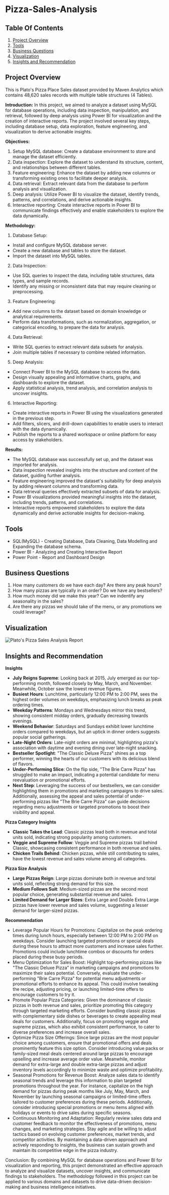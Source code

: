 # Pizza-Sales-Analysis

## Table Of Contents

1. [Project Overview](#project-overview)
2. [Tools](#tools)
3. [Business Questions](#business-questions)
4. [Visualization](#visualization)
5. [Insights and Recommendation](#insights-and-recommendation)


## Project Overview
This is Plato's Pizza Place Sales dataset provided by Maven Analytics which contains 48,620 sales records with multiple table structures (4 Tables).

**Introduction:**
In this project, we aimed to analyze a dataset using MySQL for database operations, including data inspection, manipulation, and retrieval, followed by deep analysis using Power BI for visualization and the creation of interactive reports. The project involved several key steps, including database setup, data exploration, feature engineering, and visualization to derive actionable insights.

**Objectives:**
1. Setup MySQL database: Create a database environment to store and manage the dataset efficiently.
2. Data inspection: Explore the dataset to understand its structure, content, and relationships between different tables.
3. Feature engineering: Enhance the dataset by adding new columns or transforming existing ones to facilitate deeper analysis.
4. Data retrieval: Extract relevant data from the database to perform analysis and visualization.
5. Deep analysis: Utilize Power BI to visualize the dataset, identify trends, patterns, and correlations, and derive actionable insights.
6. Interactive reporting: Create interactive reports in Power BI to communicate findings effectively and enable stakeholders to explore the data dynamically.

**Methodology:**
1. Database Setup:
* Install and configure MySQL database server.
* Create a new database and tables to store the dataset.
* Import the dataset into MySQL tables.

2. Data Inspection:
* Use SQL queries to inspect the data, including table structures, data types, and sample records.
* Identify any missing or inconsistent data that may require cleaning or preprocessing.

3. Feature Engineering:
* Add new columns to the dataset based on domain knowledge or analytical requirements.
* Perform data transformations, such as normalization, aggregation, or categorical encoding, to prepare the data for analysis.

4. Data Retrieval:
* Write SQL queries to extract relevant data subsets for analysis.
* Join multiple tables if necessary to combine related information.

5. Deep Analysis:
* Connect Power BI to the MySQL database to access the data.
* Design visually appealing and informative charts, graphs, and dashboards to explore the dataset.
* Apply statistical analysis, trend analysis, and correlation analysis to uncover insights.

6. Interactive Reporting:
* Create interactive reports in Power BI using the visualizations generated in the previous step.
* Add filters, slicers, and drill-down capabilities to enable users to interact with the data dynamically.
* Publish the reports to a shared workspace or online platform for easy access by stakeholders.

**Results:**
* The MySQL database was successfully set up, and the dataset was imported for analysis.
* Data inspection revealed insights into the structure and content of the dataset, guiding further analysis.
* Feature engineering improved the dataset's suitability for deep analysis by adding relevant columns and transforming data.
* Data retrieval queries effectively extracted subsets of data for analysis.
* Power BI visualizations provided meaningful insights into the dataset, including trends, patterns, and correlations.
* Interactive reports empowered stakeholders to explore the data dynamically and derive actionable insights for decision-making.


## Tools
* SQL(MySQL) - Creating Database, Data Cleaning, Data Modelling and Expanding the database schema.
* Power BI - Analyzing and Creating Interactive Report
* Power Point - Report and Dashboard Design

## Business Questions
1. How many customers do we have each day? Are there any peak hours? 
2. How many pizzas are typically in an order? Do we have any bestsellers?
3. How much money did we make this year? Can we indentify any seasonality in the sales?
4. Are there any pizzas we should take of the menu, or any promotions we could leverage? 

## Visualization
![Plato's Pizza Sales Analysis Report](https://github.com/Zay-Yar-Htay/Pizza-Sales-Analysis/assets/157587547/8d40f53a-e9de-4a73-b723-916a9e22d39b)


## Insights and Recommendation
**Insights**
* **July Reigns Supreme**: Looking back at 2015, July emerged as our top-performing month, followed closely by May, March, and November. Meanwhile, October saw the lowest revenue figures.
* **Busiest Hours**: Lunchtime, particularly 12:00 PM to 2:00 PM, sees the highest order volumes on weekdays, emphasizing lunch breaks as peak ordering times.
* **Weekday Patterns**: Mondays and Wednesdays mirror this trend, showing consistent midday orders, gradually decreasing towards evenings.
* **Weekend Behavior**: Saturdays and Sundays exhibit lower lunchtime orders compared to weekdays, but an uptick in dinner orders suggests popular social gatherings.
* **Late-Night Orders**: Late-night orders are minimal, highlighting pizza's association with daytime and evening dining over late-night snacking.
* **Bestseller Spotlight**: "The Classic Deluxe Pizza" shines as a top performer, winning the hearts of our customers with its delicious blend of flavors.
* **Under-Performing Slice**: On the flip side, "The Brie Carre Pizza" has struggled to make an impact, indicating a potential candidate for menu reevaluation or promotional efforts.
* **Next Step**: Leveraging the success of our bestsellers, we can consider highlighting them in promotions and marketing campaigns to drive sales. Additionally, assessing the appeal and sales potential of under-performing pizzas like "The Brie Carre Pizza" can guide decisions regarding menu adjustments or targeted promotions to boost their visibility and appeal.

**Pizza Category Insights**
* **Classic Takes the Lead**: Classic pizzas lead both in revenue and total units sold, indicating strong popularity among customers.
* **Veggie and Supreme Follow**: Veggie and Supreme pizzas trail behind Classic, showcasing consistent performance in both revenue and sales.
* **Chicken Trails Behind**: Chicken pizzas, while still contributing to sales, have the lowest revenue and sales volume among all categories.

**Pizza Size Analysis**
* **Large Pizzas Reign**: Large pizzas dominate both in revenue and total units sold, reflecting strong demand for this size.
* **Medium Follows Suit**: Medium-sized pizzas are the second most popular choice, generating substantial revenue and sales.
* **Limited Demand for Larger Sizes**: Extra Large and Double Extra Large pizzas have lower revenue and sales volume, suggesting a lesser demand for larger-sized pizzas.

**Recommendation**
* Leverage Popular Hours for Promotions: Capitalize on the peak ordering times during lunch hours, especially between 12:00 PM to 2:00 PM on weekdays. Consider launching targeted promotions or special deals during these hours to attract more customers and increase sales further. Promotions could include lunchtime combos or discounts for orders placed during these busy periods.
* Menu Optimization for Sales Boost: Highlight top-performing pizzas like "The Classic Deluxe Pizza" in marketing campaigns and promotions to maximize their sales potential. Conversely, evaluate the under-performing "Brie Carre Pizza" for potential menu adjustments or promotional efforts to enhance its appeal. This could involve tweaking the recipe, adjusting pricing, or launching limited-time offers to encourage customers to try it.
* Promote Popular Pizza Categories: Given the dominance of classic pizzas in both revenue and sales, prioritize promoting this category through targeted marketing efforts. Consider bundling classic pizzas with complementary side dishes or beverages to create appealing meal deals for customers. Additionally, focus on promoting veggie and supreme pizzas, which also exhibit consistent performance, to cater to diverse preferences and increase overall sales.
* Optimize Pizza Size Offerings: Since large pizzas are the most popular choice among customers, ensure that promotional offers and deals prominently feature this size option. Consider introducing value packs or family-sized meal deals centered around large pizzas to encourage upselling and increase average order value. Meanwhile, monitor demand for extra-large and double extra-large pizzas and adjust inventory levels accordingly to minimize waste and optimize profitability.
* Seasonal Promotions for Revenue Boost: Analyze sales data to identify seasonal trends and leverage this information to plan targeted promotions throughout the year. For instance, capitalize on the high demand for pizzas during peak months like July, May, March, and November by launching seasonal campaigns or limited-time offers tailored to customer preferences during these periods. Additionally, consider introducing special promotions or menu items aligned with holidays or events to drive sales during specific seasons.
* Continuous Monitoring and Adaptation: Regularly review sales data and customer feedback to monitor the effectiveness of promotions, menu changes, and marketing strategies. Stay agile and be willing to adjust tactics based on evolving customer preferences, market trends, and competitor activities. By maintaining a data-driven approach and actively responding to insights, the business can sustain growth and maintain its competitive edge in the pizza industry.

Conclusion: By combining MySQL for database operations and Power BI for visualization and reporting, this project demonstrated an effective approach to analyze and visualize datasets, uncover insights, and communicate findings to stakeholders. The methodology followed in this project can be applied to various domains and datasets to drive data-driven decision-making and business intelligence initiatives.
